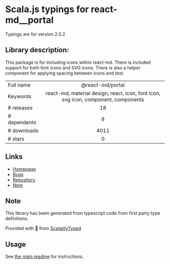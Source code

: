 
# Scala.js typings for react-md__portal

Typings are for version 2.0.2

## Library description:
This package is for including icons within react-md. There is included support for both font icons and SVG icons.  There is also a helper component for applying spacing between icons and text.

|                    |                 |
| ------------------ | :-------------: |
| Full name          | @react-md/portal |
| Keywords           | react-md, material design, react, icon, font icon, svg icon, component, components |
| # releases         | 18 |
| # dependents       | 8 |
| # downloads        | 4011 |
| # stars            | 0 |

## Links
- [Homepage](https://react-md.dev/packages/portal/demos)
- [Bugs](https://github.com/mlaursen/react-md/issues)
- [Repository](https://github.com/mlaursen/react-md)
- [Npm](https://www.npmjs.com/package/%40react-md%2Fportal)
    


## Note
This library has been generated from typescript code from first party type definitions.

Provided with :purple_heart: from [ScalablyTyped](https://github.com/oyvindberg/ScalablyTyped)

## Usage
See [the main readme](../../readme.md) for instructions.


